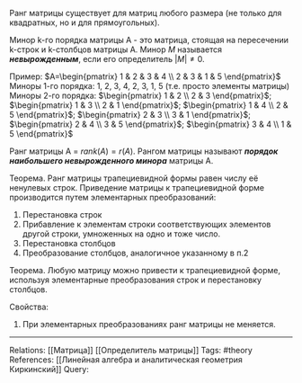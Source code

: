Ранг матрицы существует для матриц любого размера (не только для квадратных, но и для прямоугольных). 

Минор k-го порядка матрицы А - это матрица, стоящая на пересечении k-строк и k-столбцов матрицы А. 
Минор $M$ называется ***невырожденным***, если его определитель $|M| \neq 0$. 

Пример:
$A=\begin{pmatrix} 1 & 2 & 3 & 4 \\ 2 & 3 & 1 & 5 \end{pmatrix}$
Миноры 1-го порядка: 1, 2, 3, 4, 2, 3, 1, 5 (т.е. просто элементы матрицы)
Миноры 2-го порядка: $\begin{pmatrix} 1 & 2  \\ 2 & 3  \end{pmatrix}$;  $\begin{pmatrix} 1 & 3  \\ 2 & 1  \end{pmatrix}$;  $\begin{pmatrix} 1 & 4  \\ 2 & 5  \end{pmatrix}$;  $\begin{pmatrix} 2 & 3  \\ 3 & 1  \end{pmatrix}$;  $\begin{pmatrix} 2 & 4  \\ 3 & 5  \end{pmatrix}$;  $\begin{pmatrix} 3 & 4  \\ 1 & 5  \end{pmatrix}$

Ранг матрицы А = $rank(A) = r(A)$. Рангом матрицы называют ***порядок наибольшего невырожденного минора*** матрицы А. 

Теорема. Ранг матрицы трапециевидной формы равен числу её ненулевых строк. Приведение матрицы к трапециевидной форме производится путем элементарных преобразований:
1. Перестановка строк
2. Прибавление к элементам строки соответствующих элементов другой строки, умноженных на одно и тоже число. 
3. Перестановка столбцов
4. Преобразование столбцов, аналогичное указанному в п.2

Теорема. Любую матрицу можно привести к трапециевидной форме, используя элементарные преобразования строк и перестановку столбцов. 

Свойства:
1. При элементарных преобразованиях ранг матрицы не меняется. 

___
Relations: [[Матрица]] [[Определитель матрицы]] 
Tags: #theory 
References: [[Линейная алгебра и аналитическая геометрия Киркинский]] 
Query: 